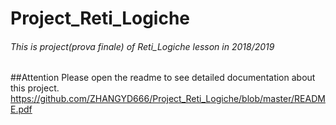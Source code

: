 # Project_Reti_Logiche
###### This is project(prova finale) of Reti_Logiche lesson in 2018/2019

##Attention
Please open the readme to see detailed documentation about this project.
https://github.com/ZHANGYD666/Project_Reti_Logiche/blob/master/README.pdf
